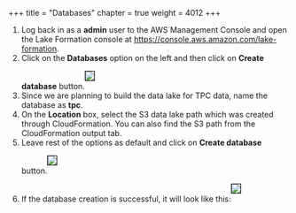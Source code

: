 +++
title = "Databases"
chapter = true
weight = 4012
+++

<div style="text-align: left">
    <ol>
        <li>Log back in as a <b>admin</b> user to the AWS Management Console and open the Lake Formation console at <a
                href="https://console.aws.amazon.com/lakeformation/home?region=us-east-1">https://console.aws.amazon.com/lake-formation</a>.</li>
        <li>Click on the <b>Databases</b> option on the left and then click on <b>Create database</b> button.<img src="/images/createdatabase1.png" style="margin:15px 0px; border:1px solid black"/></li>
        <li>Since we are planning to build the data lake for TPC data, name the database as <b>tpc</b>.</li>
        <li>On the <b>Location</b> box, select the S3 data lake path which was created through CloudFormation. You can also find the S3 path from the CloudFormation output tab.</li>
        <li>Leave rest of the options as default and click on <b>Create database</b> button.<img src="/images/createdatabase2.png" style="margin:15px 0px; border:1px solid black"/></li>
        <li>If the database creation is successful, it will look like this:<img src="/images/createdatabase3.png" style="margin:15px 0px; border:1px solid black"/></li>
    </ol>
</div>